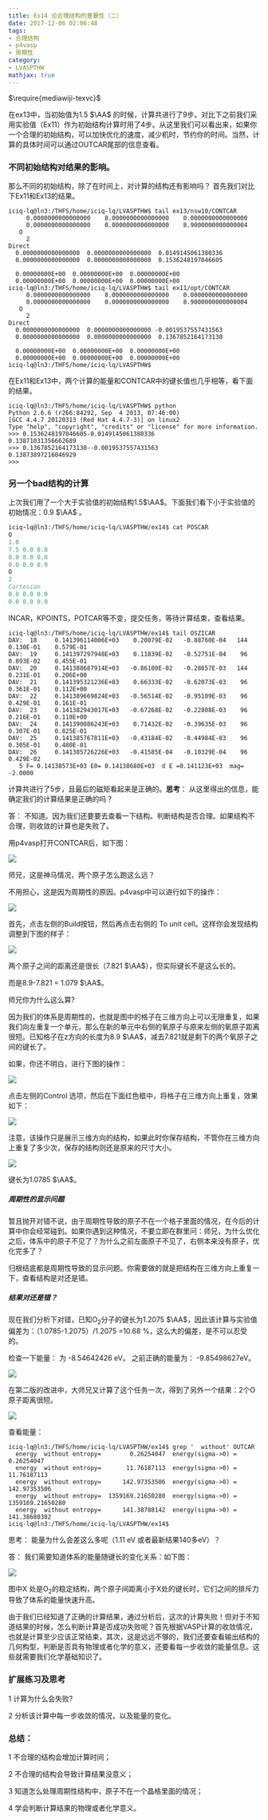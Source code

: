 ```yaml
---
title: Ex14 论合理结构的重要性（二）
date: 2017-12-06 02:06:48
tags: 
- 合理结构
- p4vasp
- 周期性
category:
- LVASPTHW
mathjax: true
---
```


$\require{mediawiji-texvc}$

在ex13中，当初始值为1.5 $\AA$ 的时候，计算共进行了9步。对比下之前我们采用实验值（Ex11）作为初始结构计算时用了4步。从这里我们可以看出来，如果你一个合理的初始结构，可以加快优化的速度，减少机时，节约你的时间。当然，计算的具体时间可以通过OUTCAR尾部的信息查看。



### 不同初始结构对结果的影响。

那么不同的初始结构，除了在时间上，对计算的结构还有影响吗？ 首先我们对比下Ex11和Ex13的结果。 

```
iciq-lq@ln3:/THFS/home/iciq-lq/LVASPTHW$ tail ex13/nsw10/CONTCAR
     0.0000000000000000    8.0000000000000000    0.0000000000000000
     0.0000000000000000    0.0000000000000000    8.9000000000000004
   O
     2
Direct
  0.0000000000000000  0.0000000000000000  0.0149145061380336
  0.0000000000000000  0.0000000000000000  0.1536248197046605

  0.00000000E+00  0.00000000E+00  0.00000000E+00
  0.00000000E+00  0.00000000E+00  0.00000000E+00
iciq-lq@ln3:/THFS/home/iciq-lq/LVASPTHW$ tail ex11/opt/CONTCAR
     0.0000000000000000    8.0000000000000000    0.0000000000000000
     0.0000000000000000    0.0000000000000000    8.9000000000000004
   O
     2
Direct
  0.0000000000000000  0.0000000000000000 -0.0019537557431563
  0.0000000000000000  0.0000000000000000  0.1367852164173130

  0.00000000E+00  0.00000000E+00  0.00000000E+00
  0.00000000E+00  0.00000000E+00  0.00000000E+00
iciq-lq@ln3:/THFS/home/iciq-lq/LVASPTHW$

```

在Ex11和Ex13中，两个计算的能量和CONTCAR中的键长值也几乎相等，看下面的结果。

```
iciq-lq@ln3:/THFS/home/iciq-lq/LVASPTHW$ python
Python 2.6.6 (r266:84292, Sep  4 2013, 07:46:00)
[GCC 4.4.7 20120313 (Red Hat 4.4.7-3)] on linux2
Type "help", "copyright", "credits" or "license" for more information.
>>> 0.1536248197046605-0.0149145061380336
0.13871031356662689
>>> 0.1367852164173130--0.0019537557431563
0.13873897216046929
>>>

```



### 另一个bad结构的计算

上次我们用了一个大于实验值的初始结构1.5$\AA$。下面我们看下小于实验值的初始情况：0.9 $\AA$ 。

```fortran
iciq-lq@ln3:/THFS/home/iciq-lq/LVASPTHW/ex14$ cat POSCAR
O
1.0
7.5 0.0 0.0
0.0 8.0 0.0
0.0 0.0 8.9
O
2
Cartesian
0.0 0.0 0.0
0.0 0.0 0.9
```

INCAR，KPOINTS，POTCAR等不变，提交任务，等待计算结束，查看结果。

```
iciq-lq@ln3:/THFS/home/iciq-lq/LVASPTHW/ex14$ tail OSZICAR
DAV:  18     0.141396114006E+03    0.20879E-02   -0.88760E-04   144   0.130E-01    0.579E-01
DAV:  19     0.141397297948E+03    0.11839E-02   -0.52751E-04    96   0.893E-02    0.455E-01
DAV:  20     0.141388687914E+03   -0.86100E-02   -0.28657E-03   144   0.231E-01    0.206E+00
DAV:  21     0.141395321236E+03    0.66333E-02   -0.62073E-03    96   0.361E-01    0.112E+00
DAV:  22     0.141389669824E+03   -0.56514E-02   -0.95109E-03    96   0.429E-01    0.161E-01
DAV:  23     0.141382943017E+03   -0.67268E-02   -0.22808E-03    96   0.216E-01    0.118E+00
DAV:  24     0.141390086243E+03    0.71432E-02   -0.39635E-03    96   0.307E-01    0.825E-01
DAV:  25     0.141385767811E+03   -0.43184E-02   -0.44984E-03    96   0.305E-01    0.480E-01
DAV:  26     0.141385726226E+03   -0.41585E-04   -0.10329E-04    96   0.429E-02
   5 F= 0.14138573E+03 E0= 0.14138680E+03  d E =0.141123E+03  mag=    -2.0000

```

计算共进行了5步，且最后的磁矩看起来是正确的。**思考**： 从这里得出的信息，能确定我们的计算结果是正确的吗？ 

答： 不知道。因为我们还要要去查看一下结构。判断结构是否合理。如果结构不合理，则收敛的计算也是失败了。

 

用p4vasp打开CONTCAR后，如下图：



![](ex14/ex14-1.jpeg)



师兄，这是神马情况，两个原子怎么跑这么远？

 

不用担心，这是因为周期性的原因。p4vasp中可以进行如下的操作：

![](ex14/ex14-2.jpeg)



首先，点击左侧的Build按钮，然后再点击右侧的 To unit cell。这样你会发现结构调整到下图的样子：

![](ex14/ex14-3.jpeg)



两个原子之间的距离还是很长（7.821 $\AA$），但实际键长不是这么长的。

而是8.9-7.821 = 1.079 $\AA$。

师兄你为什么这么算?

 

因为我们的体系是周期性的，也就是图中的格子在三维方向上可以无限重复，如果我们向左重复一个单元，那么在新的单元中右侧的氧原子与原来左侧的氧原子距离很短。已知格子在z方向的长度为8.9 $\AA$，减去7.821就是剩下的两个氧原子之间的键长了。

 

如果，你还不明白，进行下图的操作：



![](ex14/ex14-4.jpeg)



点击左侧的Control 选项，然后在下面红色框中，将格子在三维方向上重复，效果如下：

![](ex14/ex14-5.jpeg)



注意，该操作只是展示三维方向的结构，如果此时你保存结构，不管你在三维方向上重复了多少次，保存的结构则还是原来的尺寸大小。



![](ex14/ex14-6.jpeg)

 

键长为1.0785 $\AA$。



##### 周期性的显示问题

暂且抛开对错不说，由于周期性导致的原子不在一个格子里面的情况，在今后的计算中你会经常碰到。如果你遇到这种情况，不要立即在群里问：师兄，为什么优化之后，体系中的原子不见了？为什么之前左面原子不见了，右侧本来没有原子，优化完多了？

 归根结底都是周期性导致的显示问题。你需要做的就是把结构在三维方向上重复一下，查看结构是对还是错。

 ##### 结果对还是错？

现在我们分析下对错，已知O$_2$分子的键长为1.2075 $\AA$，因此该计算与实验值偏差为：（1.0785-1.2075）/1.2075 =10.68 %，这么大的偏差，是不可以忍受的。

检查一下能量： 为 -8.54642426 eV。 之前正确的能量为： -9.85498627eV。

![](ex14/ex14-7.jpeg)



在第二版的改进中，大师兄又计算了这个任务一次，得到了另外一个结果：2个O原子距离很短。

![](ex14/ex14-8.png)



查看能量：

```
iciq-lq@ln3:/THFS/home/iciq-lq/LVASPTHW/ex14$ grep '  without' OUTCAR
  energy  without entropy=        0.26254047  energy(sigma->0) =        0.26254047
  energy  without entropy=       11.76187113  energy(sigma->0) =       11.76187113
  energy  without entropy=      142.97353506  energy(sigma->0) =      142.97353506
  energy  without entropy=  1359169.21650280  energy(sigma->0) =  1359169.21650280
  energy  without entropy=      141.38788142  energy(sigma->0) =      141.38680382
iciq-lq@ln3:/THFS/home/iciq-lq/LVASPTHW/ex14$

```



思考： 能量为什么会差这么多呢（1.11 eV 或者最新结果140多eV）？ 



答： 我们需要知道体系的能量随键长的变化关系：如下图：



 ![](ex14/ex14-7.jpg)



图中X 处是O$_2$的稳定结构，两个原子间距离小于X处的键长时，它们之间的排斥力导致了体系的能量快速升高。



由于我们已经知道了正确的计算结果，通过分析后，这次的计算失败！但对于不知道结果的时候，怎么判断计算是否成功失败呢？首先根据VASP计算的收敛情况，也就是计算至少应该正常结束，其次，这是远远不够的，我们还要查看输出结构的几何构型，判断是否具有物理或者化学的意义，还要看每一步收敛的能量信息。这些就需要我们化学基础知识了。

 

### 扩展练习及思考

 

1 计算为什么会失败?

2 分析该计算中每一步收敛的情况，以及能量的变化。

 

### 总结：

 

1 不合理的结构会增加计算时间；

2 不合理的结构会导致计算结果没意义；

3 知道怎么处理周期性结构中，原子不在一个晶格里面的情况；

4 学会判断计算结果的物理或者化学意义。